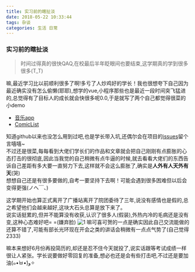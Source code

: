 ```yaml
---
title: 实习前的瞎扯淡
date: 2018-05-22 10:33:44
tags: 杂谈
categories: 生活 日常
---
```


### 实习前的瞎扯淡
> 时间过得真的很快QAQ,在校最后半年眨眼间也要结束,这学期真的学到很多很多(T_T)  

   嘛,最近学习比以前顺利很多了啊!多亏了人炒鸡好的学长！我也很想夸下自己因为最近确实没有怎么偷懒(耶耶),想学的vue,小程序那些也是最近一段时间突飞猛进的,总觉得有了目标人的成长就会快很多呢0.0,于是就写了两个自己都觉得很菜的小demo
* [音乐app](https://github.com/OctupleSakura/Muse-Music)
* [ComicList](https://github.com/OctupleSakura/ComicList)  
  
知道github以来也没怎么用到过吧,也是学长带入坑,还偶尔会在项目的[issues](https://github.com/OctupleSakura/Muse-Music/issues/1)留个言嘻嘻~  
不过还是很菜,每每看到大佬们学长们的作品和文章就会把自己刚刚有点膨胀的心态打击的很彻底,因此当我觉的自己稍微有点牛逼的时候,就去看看大佬们的东西告诉自己差距有多大要一直努力下去,这样就不会这么膨胀了,确实是**人外有人天外有天**(哭)  
想想自己还是有很多要做的,自考一要坚持下去啊！可能会遇到很多困难但以后会变得更强(ノへ￣、)    

这学期开始也算正式离开了广播站离开了院团委待了三年,说没有感情也是假的,总之希望他们会越来越好,这块大石头总算是放下来了。  
说实话挺累的,但并不能算没有收获,认识了很多人(假装),外热内冷的毛病还是没有变,这种心态难好吧= =(嫌弃脸)
![1](https://octuplesakura.github.io/images/dalaoshi.png)
嘛可喜可贺的一点是确实因此自己交流能做的还算不错了,可能有部长光环现在开会之类的讲话会稍微有一点点气势了(自己觉得2333)  
  
嘛本来想好6月份再投简历的,却还是忍不住今天就投了,说实话跟等考试成绩一样很让人紧张。学长说要做好零回复的准备,想必也还是会有些打击吧,不过还是要加油(๑•̀ㅂ•́)و✧
  





